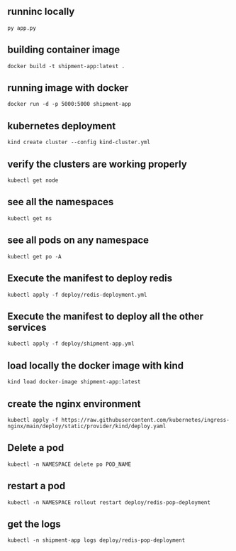 ## runninc locally

    py app.py

## building container image

    docker build -t shipment-app:latest .

## running image with docker

    docker run -d -p 5000:5000 shipment-app

## kubernetes deployment
    
    kind create cluster --config kind-cluster.yml

## verify the clusters are working properly
    
    kubectl get node

## see all the namespaces

    kubectl get ns


## see all pods on any namespace

    kubectl get po -A


## Execute the manifest to deploy redis

    kubectl apply -f deploy/redis-deployment.yml


## Execute the manifest to deploy all the other services

    kubectl apply -f deploy/shipment-app.yml


## load locally the docker image with kind

    kind load docker-image shipment-app:latest


## create the nginx environment
    
    kubectl apply -f https://raw.githubusercontent.com/kubernetes/ingress-nginx/main/deploy/static/provider/kind/deploy.yaml



## Delete a pod

    kubectl -n NAMESPACE delete po POD_NAME


## restart a pod

    kubectl -n NAMESPACE rollout restart deploy/redis-pop-deployment


## get the logs

    kubectl -n shipment-app logs deploy/redis-pop-deployment